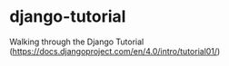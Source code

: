 # django-tutorial
Walking through the Django Tutorial (https://docs.djangoproject.com/en/4.0/intro/tutorial01/)

